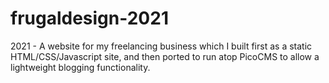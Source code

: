 # frugaldesign-2021
 
2021 - A website for my freelancing business which I built first as a static HTML/CSS/Javascript site, and then ported to run atop PicoCMS to allow a lightweight blogging functionality.  